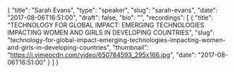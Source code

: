 {
  "title": "Sarah Evans",
  "type": "speaker",
  "slug": "sarah-evans",
  "date": "2017-08-06T16:51:00",
  "draft": false,
  "bio": "",
  "recordings": [
    {
      "title": "TECHNOLOGY FOR GLOBAL IMPACT: EMERGING TECHNOLOGIES IMPACTING WOMEN AND GIRLS IN DEVELOPING COUNTRIES",
      "slug": "technology-for-global-impact-emerging-technologies-impacting-women-and-girls-in-developing-countries",
      "thumbnail": "https://i.vimeocdn.com/video/650784593_295x166.jpg",
      "date": "2017-08-06T16:51:00"
    }
  ]
}